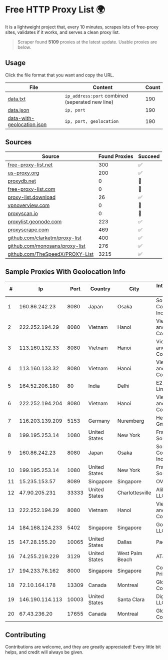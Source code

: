 
# Free HTTP Proxy List 🌍

It is a lightweight project that, every 10 minutes, scrapes lots of free-proxy sites, validates if it works, and serves a clean proxy list.


> Scraper found **5109** proxies at the latest update. Usable proxies are below.

## Usage

Click the file format that you want and copy the URL.


|File|Content|Count|
|----|-------|-----|
|[data.txt](https://raw.githubusercontent.com/themiralay/Proxy-List-World/master/data.txt)|`ip_address:port` combined (seperated new line)|190|
|[data.json](https://raw.githubusercontent.com/themiralay/Proxy-List-World/master/data.json)|`ip, port`|190|
|[data-with-geolocation.json](https://raw.githubusercontent.com/themiralay/Proxy-List-World/master/data-with-geolocation.json)|`ip, port, geolocation`|190|

## Sources

|Source|Found Proxies|Succeed|
|------|-------------|-------|
|[free-proxy-list.net](https://free-proxy-list.net)|300|✅|
|[us-proxy.org](https://www.us-proxy.org)|200|✅|
|[proxydb.net](http://proxydb.net)|0|🚫|
|[free-proxy-list.com](https://free-proxy-list.com/?page=&port=&type%5B%5D=http&type%5B%5D=https&up_time=0&search=Search)|0|🚫|
|[proxy-list.download](https://www.proxy-list.download/HTTP)|26|✅|
|[vpnoverview.com](https://vpnoverview.com/privacy/anonymous-browsing/free-proxy-servers)|0|🚫|
|[proxyscan.io](https://www.proxyscan.io)|0|🚫|
|[proxylist.geonode.com](https://proxylist.geonode.com/api/proxy-list?limit=300&page=1&sort_by=lastChecked&sort_type=desc&protocols=http,https)|223|✅|
|[proxyscrape.com](https://api.proxyscrape.com/v2/?request=displayproxies&protocol=http&timeout=10000&country=all&ssl=all&anonymity=all)|469|✅|
|[github.com/clarketm/proxy-list](https://raw.githubusercontent.com/clarketm/proxy-list/master/proxy-list-raw.txt)|400|✅|
|[github.com/monosans/proxy-list](https://raw.githubusercontent.com/monosans/proxy-list/main/proxies/http.txt)|276|✅|
|[github.com/TheSpeedX/PROXY-List](https://raw.githubusercontent.com/TheSpeedX/PROXY-List/master/http.txt)|3215|✅|


## Sample Proxies With Geolocation Info

|#|Ip|Port|Country|City|Internet Service Provider|
|-|--|----|-------|----|-------------------------|
|1|160.86.242.23|8080|Japan|Osaka|Sony Network Communications Inc|
|2|222.252.194.29|8080|Vietnam|Hanoi|VietNam Post and Telecom Corporation|
|3|113.160.132.33|8080|Vietnam|Hanoi|VietNam Post and Telecom Corporation|
|4|113.160.133.32|8080|Vietnam|Hanoi|VietNam Post and Telecom Corporation|
|5|164.52.206.180|80|India|Delhi|E2E Networks Limited|
|6|222.252.194.204|8080|Vietnam|Hanoi|VietNam Post and Telecom Corporation|
|7|116.203.139.209|5153|Germany|Nuremberg|Hetzner Online GmbH|
|8|199.195.253.14|1080|United States|New York|FranTech Solutions|
|9|160.86.242.23|8080|Japan|Osaka|Sony Network Communications Inc|
|10|199.195.253.14|1080|United States|New York|FranTech Solutions|
|11|15.235.153.57|8089|Singapore|Singapore|OVH Hosting|
|12|47.90.205.231|33333|United States|Charlottesville|Alibaba.com LLC|
|13|222.252.194.29|8080|Vietnam|Hanoi|VietNam Post and Telecom Corporation|
|14|184.168.124.233|5402|Singapore|Singapore|GoDaddy.com, LLC|
|15|147.28.155.20|10065|United States|Dallas|Packet Host, Inc.|
|16|74.255.219.229|3129|United States|West Palm Beach|AT&T Corp.|
|17|194.233.76.162|8000|Singapore|Singapore|Contabo Asia Private Limited|
|18|72.10.164.178|13309|Canada|Montreal|GloboTech Communications|
|19|146.190.114.113|10003|United States|Santa Clara|DigitalOcean, LLC|
|20|67.43.236.20|17655|Canada|Montreal|GloboTech Communications|



## Contributing

Contributions are welcome, and they are greatly appreciated! Every
little bit helps, and credit will always be given.

